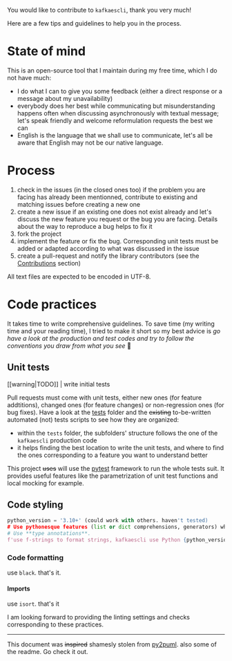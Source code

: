 
You would like to contribute to `kafkaescli`, thank you very much!

Here are a few tips and guidelines to help you in the process.

# State of mind

This is an open-source tool that I maintain during my free time, which I do not have much:

* I do what I can to give you some feedback (either a direct response or a message about my unavailability)
* everybody does her best while communicating but misunderstanding happens often when discussing asynchronously with textual message; let's speak friendly and welcome reformulation requests the best we can
* English is the language that we shall use to communicate, let's all be aware that English may not be our native language.

# Process

1. check in the issues (in the closed ones too) if the problem you are facing has already been mentionned, contribute to existing and matching issues before creating a new one
1. create a new issue if an existing one does not exist already and let's discuss the new feature you request or the bug you are facing.
Details about the way to reproduce a bug helps to fix it
1. fork the project
1. implement the feature or fix the bug.
Corresponding unit tests must be added or adapted according to what was discussed in the issue
1. create a pull-request and notify the library contributors (see the [Contributions](README.md#contributions) section)

All text files are expected to be encoded in UTF-8.

# Code practices

It takes time to write comprehensive guidelines.
To save time (my writing time and your reading time), I tried to make it short so my best advice is _go have a look at the production and test codes and try to follow the conventions you draw from what you see_ 🙂

## Unit tests

[[warning|TODO]]
| write initial tests

Pull requests must come with unit tests, either new ones (for feature addtitions), changed ones (for feature changes) or non-regression ones (for bug fixes).
Have a look at the [tests](tests/) folder and the ~~existing~~ to-be-written automated (not) tests scripts to see how they are organized:

* within the `tests` folder, the subfolders' structure follows the one of the `kafkaescli` production code
* it helps finding the best location to write the unit tests, and where to find the ones corresponding to a feature you want to understand better

This project ~~uses~~ will use the [pytest](https://docs.pytest.org) framework to run the whole tests suit.
It provides useful features like the parametrization of unit test functions and local mocking for example.

## Code styling

``` python
python_version = '3.10+' (could work with others. haven't tested)
# Use pythonesque features (list or dict comprehensions, generators) when possible and relevant.
# Use **type annotations**.
f'use f-strings to format strings, kafkaescli use Python {python_version}'
```

### Code formatting

use `black`. that's it.

#### Imports

use `isort`. that's it

I am looking forward to providing the linting settings and checks corresponding to these practices.

---

This document was ~~inspired~~ shamesly stolen from [py2puml](https://github.com/lucsorel/py2puml/). also some of the readme. Go check it out.
